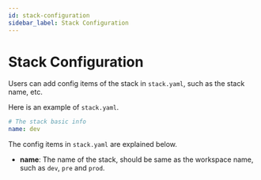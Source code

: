 ```yaml
---
id: stack-configuration
sidebar_label: Stack Configuration
---
```

# Stack Configuration

Users can add config items of the stack in `stack.yaml`, such as the stack name, etc.

Here is an example of `stack.yaml`.

```yaml
# The stack basic info
name: dev
```

The config items in `stack.yaml` are explained below.

- **name**: The name of the stack, should be same as the workspace name, such as `dev`, `pre` and `prod`.
